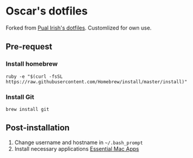 # Oscar's dotfiles

Forked from [Pual Irish's dotfiles](https://github.com/mathiasbynens/dotfiles/).
Customlized for own use.

## Pre-request

### Install homebrew
```ruby -e "$(curl -fsSL https://raw.githubusercontent.com/Homebrew/install/master/install)"```

### Install Git
```brew install git```

## Post-installation

1. Change username and hostname in ```~/.bash_prompt```
2. Install necessary applications [Essential Mac Apps](https://gist.github.com/hycheung0509/58e313105229a224810a#file-essential_mac_apps-md)